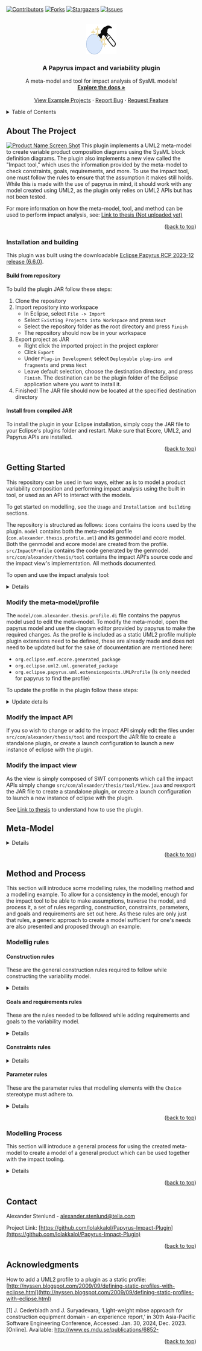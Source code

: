 <!-- Improved compatibility of back to top link: See: https://github.com/lolakkalol/6502-computer-project/pull/73 -->
<a name="readme-top"></a>
<!--
*** Thanks for checking out the Best-README-Template. If you have a suggestion
*** that would make this better, please fork the repo and create a pull request
*** or simply open an issue with the tag "enhancement".
*** Don't forget to give the project a star!
*** Thanks again! Now go create something AMAZING! :D
-->



<!-- PROJECT SHIELDS -->
<!--
*** I'm using markdown "reference style" links for readability.
*** Reference links are enclosed in brackets [ ] instead of parentheses ( ).
*** See the bottom of this document for the declaration of the reference variables
*** for contributors-url, forks-url, etc. This is an optional, concise syntax you may use.
*** https://www.markdownguide.org/basic-syntax/#reference-style-links
-->
[![Contributors][contributors-shield]][contributors-url]
[![Forks][forks-shield]][forks-url]
[![Stargazers][stars-shield]][stars-url]
[![Issues][issues-shield]][issues-url]
<!--[![MIT License][license-shield]][license-url]
[![LinkedIn][linkedin-shield]][linkedin-url]-->



<!-- PROJECT LOGO -->
<br />
<div align="center">
  <a href="https://github.com/lolakkalol/Papyrus-Impact-Plugin">
    <img src="icons/plugin-icon.png" alt="Logo" width="80" height="80">
  </a>

  <h3 align="center">A Papyrus impact and variability plugin</h3>

  <p align="center">
    A meta-model and tool for impact analysis of SysML models!
    <br />
    <a href="https://github.com/lolakkalol/Papyrus-Impact-Plugin/tree/main#getting-started"><strong>Explore the docs »</strong></a>
    <br />
    <br />
    <a href="https://github.com/lolakkalol/Papyrus-Impact-Plugin/tree/main/examples">View Example Projects</a>
    ·
    <a href="https://github.com/lolakkalol/Papyrus-Impact-Plugin/issues">Report Bug</a>
    ·
    <a href="https://github.com/lolakkalol/Papyrus-Impact-Plugin/issues">Request Feature</a>
  </p>
</div>



<!-- TABLE OF CONTENTS -->
<details>
  <summary>Table of Contents</summary>
  <ol>
    <li>
      <a href="#about-the-project">About The Project</a>
      <ul>
        <li><a href="#Installation-and-building">Installation and Building</a></li>
      </ul>
    </li>
    <li>
      <a href="#getting-started">Getting Started</a>
      <ul>
        <li><a href="#Modify-the-meta-model/profile">Modify the Meta-Model</a></li>
        <li><a href="#Modify-the-impact-API">Modify the Impact API</a></li>
        <li><a href="#Modify-the-impact-view">Modify the Impact View/Tool</a></li>
      </ul>
    </li>
    <li><a href="#Meta-Model">Meta-Model</a>
      <ul>
        <li><a href="#Variability-point">Variability Point</a></li>
        <li><a href="#Choice">Choice</a></li>
        <li><a href="#Goal">Goal</a></li>
        <li><a href="#Constraints">Constraints</a></li>
      </ul>
    </li>
    <li><a href="#Method-and-Process">Method and Process</a>
      <ul>
        <li><a href="#Modellig-rules">Modelling rules</a></li>
        <li><a href="#Modelling-Process">Modelling process</a></li>
      </ul>
    </li>
    <li><a href="#contact">Contact</a></li>
    <li><a href="#acknowledgments">Acknowledgments</a></li>
  </ol>
</details>



<!-- ABOUT THE PROJECT -->
## About The Project

[![Product Name Screen Shot][product-screenshot]](https://example.com)
This plugin implements a UML2 meta-model to create variable product composition diagrams using the SysML block definition diagrams.
The plugin also implements a new view called the "Impact tool," which uses the information provided by the meta-model to check constraints, goals, requirements, and more.
To use the impact tool, one must follow the rules to ensure that the assumption it makes still holds. While this is made with the use of papyrus in mind, it should work with any model created using UML2, as the plugin only relies on UML2 APIs but has not been tested.

For more information on how the meta-model, tool, and method can be used to perform impact analysis, see: [Link to thesis (Not uploaded yet)](http://example.com/)

<p align="right">(<a href="#readme-top">back to top</a>)</p>

### Installation and building
This plugin was built using the downloadable [Eclipse Papyrus RCP 2023-12 release (6.6.0)](https://eclipse.dev/papyrus/download.html).

#### Build from repository
To build the plugin JAR follow these steps:
1. Clone the repository
2. Import repository into workspace
   - In Eclipse, select `File -> Import`
   - Select `Existing Projects into Workspace` and press `Next`
   - Select the repository folder as the root directory and press `Finish`
   - The repository should now be in your workspace
3. Export project as JAR
   - Right click the imported project in the project explorer
   - Click `Export`
   - Under `Plug-in Development` select `Deployable plug-ins and fragments` and press `Next`
   - Leave default selection, choose the destination directory, and press `Finish`. The destination can be the plugin folder of the Eclipse application where you want to install it.
4. Finished! The JAR file should now be located at the specified destination directory

#### Install from compiled JAR
To install the plugin in your Eclipse installation, simply copy the JAR file to your Eclipse's plugins folder and restart.
Make sure that Ecore, UML2, and Papyrus APIs are installed.

<p align="right">(<a href="#readme-top">back to top</a>)</p>

<!-- GETTING STARTED -->
## Getting Started
This repository can be used in two ways, either as is to model a product variability composition and performing impact analysis using the built in tool, or used as an API to interact with the models.

To get started on modelling, see the `Usage` and `Installation and building` sections.

The repository is structured as follows:
`icons` contains the icons used by the plugin.
`model` contains both the meta-model profile (`com.alexander.thesis.profile.uml`) and its genmodel and ecore model. Both the genmodel and ecore model are created from the profile.
`src/ImpactProfile` contains the code generated by the genmodel.
`src/com/alexander/thesis/tool` contains the impact API's source code and the impact view's implementation. All methods documented.

To open and use the impact analysis tool:
<details>

Go to Window -> Show View -> Other...
![image](https://github.com/lolakkalol/Papyrus-Impact-Plugin/assets/23548892/92d0f65f-54eb-46f5-b3e7-4aea2bf946a5)

The Show View windows should pop up, from there go to Other -> Impact tool and press Open

![image](https://github.com/lolakkalol/Papyrus-Impact-Plugin/assets/23548892/aaa72d19-a199-4dd3-af38-b53aec93e0a0)

The impact tool view should pop up:

![image](https://github.com/lolakkalol/Papyrus-Impact-Plugin/assets/23548892/991c3a2d-4a39-4564-801e-178f259686fc)

</details>


### Modify the meta-model/profile
The `model/com.alexander.thesis.profile.di` file contains the papyrus model used to edit the meta-model. To modify the meta-model, open the papyrus model and use the diagram editor provided by papyrus to make the required changes. 
As the profile is included as a static UML2 profile multiple plugin extensions need to be defined, these are already made and does not need to be updated but for the sake of documentation are mentioned here:

- `org.eclipse.emf.ecore.generated_package`
- `org.eclipse.uml2.uml.generated_package`
- `org.eclipse.papyrus.uml.extensionpoints.UMLProfile` (Is only needed for papyrus to find the profile)

To update the profile in the plugin follow these steps:
<details>
  <summary>Update details</summary>
1. Save the profile.

2. Open `model/com.alexander.thesis.profile.genmodel` (with EMF Generator).

![image](https://github.com/lolakkalol/Papyrus-Impact-Plugin/assets/23548892/56dd16db-69fc-4bd0-b348-bc6f2db5425f)

3. Right click the top level item `Com.alexander.thesis` in the opened editor and press `Reload...`.
 
![image](https://github.com/lolakkalol/Papyrus-Impact-Plugin/assets/23548892/6bc67dc3-c2be-4122-b5f1-6b14ec57b3c2)

4. Select `UML model` in the pop-up window and press `Next`.

![image](https://github.com/lolakkalol/Papyrus-Impact-Plugin/assets/23548892/ee68b6ae-01ce-42a9-afdd-345a03de4d6c)

5. You can safely ignore the warning and just press `OK`.
 
![image](https://github.com/lolakkalol/Papyrus-Impact-Plugin/assets/23548892/593fcebc-cde5-4421-93b6-848674b87ed4)

6. Leave the default options, model URI, and press `Next`. (Make sure that the model URI is pointing to the profile model `model/com.alexander.thesis.profile.uml`).

![image](https://github.com/lolakkalol/Papyrus-Impact-Plugin/assets/23548892/10b14339-3deb-41f4-9dfa-bd19c63b2ad7)

7. Leave default again and press `Finish`

![image](https://github.com/lolakkalol/Papyrus-Impact-Plugin/assets/23548892/8916dd1e-d02b-44bf-9412-f087f4f1e1a8)

8. Now we need to re-generate the code, if you encounter problems here try and delete all `src/ImpactProfile*` files, these are the autogenerated files we will create now.

![image](https://github.com/lolakkalol/Papyrus-Impact-Plugin/assets/23548892/e7273e1b-abbc-4234-a330-a8d2dc9b3d42)

9. While still in the genmodel editor opened in step 2, right click the top level item and press `Generate Model Code`.

![image](https://github.com/lolakkalol/Papyrus-Impact-Plugin/assets/23548892/009356b9-42ca-4d76-b5a8-f15d95beddd2)

10. The plugin should now be updated to include the updated profile.
</details>

### Modify the impact API
If you so wish to change or add to the impact API simply edit the files under `src/com/alexander/thesis/tool` and reexport the JAR file to create a standalone plugin, or create a launch configuration to launch a new instance of eclipse with the plugin.

### Modify the impact view
As the view is simply composed of SWT components which call the impact APIs simply change `src/com/alexander/thesis/tool/View.java` and reexport the JAR file to create a standalone plugin, or create a launch configuration to launch a new instance of eclipse with the plugin.

See [Link to thesis](http://example.com/) to understand how to use the plugin.

<!-- USAGE EXAMPLES -->
## Meta-Model
<details>
This section will introduce the created meta-model and how it functions.
The meta-model was created to capture necessary product meta-data but does not aim at modelling its logical structure per RFLP. It is focused on creating a model that can describe the hierarchical composition of the product together with its system context. It does this to reason about different choices by utilising a variability concept together with constraints, goals, and requirements. Variability modelling was chosen due to its ability to capture different system configurations in the same model. It can hence capture different decisions or choices that engineers can take, which allows for reasoning about said choices in the same centralised model both by humans and machines.

The meta-model consists of three main constructs: variability points, choices, and goals, each with its own properties and semantics. As the Eclipse Papyrus SysML 1.6 implementation includes a requirement stereotype, this was not included in the thesis meta-model but is still utilised.

### Variability point
The variability point is arguably the most essential stereotype of the meta-model. The variability point is used on a SysML block to signify that this system has different possible alterations, and a choice needs to be made to create a complete system. Multiple choices can be attached to the variability point through a generalisation relationship, as seen in Figure 13b, signifying that the variability point is a generalisation of the actual physical implementation. Looking at it using RFLP, the variability point can be seen as the logical component of the system and the choices as the physical implementation of said logical components. In Figure 13b the CPU can then be seen as the logical implementation independent component, and a generalisation of its choices which are specialisations of the variability point. This show a specific physical implementation of the logical system.
The variability point stereotype only has two different properties: domain and mutual exclusion. The domain property is used to mark what engineering domain it belongs to, and it currently has three different selectable domains: electronics, mechanical, and software. These domains were seen as the significant domains for a generic product. These domains will only serve as a visual mark for the engineer creating the variability model and others interested in specific domains. The mutual exclusion property is a true or false property and marks the number of choices that can be made; if the property is true, one choice will exclude all other choices; if false, a selection does not exclude all other choices attached to a variability point, and hence multiple choices are possible.

![image](https://github.com/lolakkalol/Papyrus-Impact-Plugin/assets/23548892/e034d1da-7229-48f8-bb43-db4894092799)

### Choice
As mentioned each variability point is a generalisation of different choices that can be made, and to capture this choice a `Choice` stereotype to capture relevant meta-data for decision making was created. This stereotype contains the following properties: `Performance`, `PerformanceType`, `Power`, `Costs` at different quantities, `Selected`, and `Multiplicity`.
The `Performance` property is a floating point number representing the `Choice`'s performance and can be seen as a type of KPI. What performance represents is dictated by the `PerformanceType` property, which currently can be one of the following: `MIPS`, `MHz`, `KB`, `MB`, `GB`, `DMIPS`, `Efficiency`, `Dissipation`, and `Not Applicable (NA)`. Each of these different `PerformanceType`s are meant to represent different systems' performances as different systems can have differing types of performance metrics, for example a power supplies performance might be measured in its efficiency while it might be `MIPS` or `MHz` for a computer processing system. Some of the common `KPI`s are however added as a separate property since system selection often does not depend on a single factor, these common ones are explained next.
The `Power` property specifies the power consumption or production of the choice. If the power property is positive it is consuming power and if it is negative it produces. This way power satisfaction can easily be checked by looking at one property. The `Costs` property specifies the cost of the choice at different quantities, i.e., a CPU, when purchased one by one, might cost 100 cost units, while bulk buying 100 CPUs, instead cost 96 cost units per CPU. This is can be captured in the `Costs` property by specifying the cost of one unit for a specific quantity. This can be done for however many quantities one finds useful. The last property of the choice stereotype is its property selected, which can either be true or false and shows whether this choice has been selected and included in the solution. The `Multiplicity` property specifies the quantity of systems the choice encompasses. The `Multiplicity` property is used to signify that there will be multiples of the choice, this will be used by the impact tool later on to determine the total cost and power of the system.

![image](https://github.com/lolakkalol/Papyrus-Impact-Plugin/assets/23548892/fa5f8ce3-2d33-4611-8d83-7b9dc3e6454c)

### Goal
The `Goal` stereotype, see Figure 15a, is then used to set goals for either an entire system, i.e. a system that contains multiple different variability points, or for a single variability point. An example of this is the previous example of a RGC where one might put a goal on the general compute architecture that its cost should be no more than 1000 cost units, see Figure 15c. It is also possible to budget the individual choices, i.e. put a goal on the `CPU` variability point of the general compute architecture that it should be no more than 100 cost units, see Figure 15b. These goals in the meta-model contain three different properties: `Goal`, `GoalType`, and `GoalCheck`. The `Goal` property is a floating point number expressing a quantity which will be used to check the goal's satisfaction, i.e. 100 for the above CPU example. The `GoalType` property specifies what the `Goal` property number represents, and it has the same type as the choice's `Type` property with the addition of the `Costs` type. This property then specifies what the goal is setting a goal on, either the `Performance` or the `Costs` property of the target. The third property, `GoalCheck`, determines when the goal is satisfied and has five different possible selections: `GT`, `GTE`, `LT`, `LTE` and, `EQ`. Using the CPU example, in Figure 15b, `Goal1` is then satisfied when the selected `Choice` of the `CPU` variability point is less than or equal to 100.0 cost units. When the goals are set on systems instead of variability points however, the sum of the selected choices cost or power property, of all variability points included in said system, would have to satisfy the goal. Additionally if a goal is set on multiple systems or variability points, only one of the targets needs to satisfy the goal to mark the goal as satisfied. This was done to allow multiple different systems to possibly satisfy the same goal and is intended to be used when multiple sub-systems can satisfy a goal but all of them does not need to.

![image](https://github.com/lolakkalol/Papyrus-Impact-Plugin/assets/23548892/351048fe-80c5-46dd-be5e-7f94b220f190)

### Constraints
To add to the `Goal` stereotype, constraints which limit the allowed selection of choices were also added. The constraints added was `Includes` and `Excludes` relationships between choices, see Figure 16. These constraints are created as stereotypes which are added onto `Dependency` relationships between choices, both signifying that the two choices depend on each other but further signifying that another constrains the choice, see Figure 16a. The `Includes` constraint forces the selection of the constrained choice if the constrainer is selected; see Figure 16b. The same as for the includes constraint can be said for the `Excludes` constraint but here the constrained choice shall not be selected if the constraining choice is selected, see Figure 16c. These constraints further limits the possible choice space 

![image](https://github.com/lolakkalol/Papyrus-Impact-Plugin/assets/23548892/5877b4e4-1698-4634-af40-8dfc45e4e1f1)

See [Link to thesis](http://example.com/)
</details>

<p align="right">(<a href="#readme-top">back to top</a>)</p>

## Method and Process
This section will introduce some modelling rules, the modelling method and a modelling example.
To allow for a consistency in the model, enough for the impact tool to be able to make assumptions, traverse the model, and process it, a set of rules regarding, construction, constraints, parameters, and goals and requirements are set out here. As these rules are only just that rules, a generic approach to create a model sufficient for one's needs are also presented and proposed through an example.

### Modellig rules

#### Construction rules
These are the general construction rules required to follow while constructing the variability model.

<details>

1. A variability point is a SysML block with the stereotype `VariabilityPoint`.

2. A choice is a SysML block with the stereotype `Choice`.

3. The product to be modeled shall be, together with other systems subject to the impact tool, contained inside a block named `System Context`.

4. The `System Context` block shall be placed in a package or model element which is at the next to highest level of the package directory, with the stereotype `VariabilityModel`, see Figure 19.

5. Composition of the product and `System Context` shall be specified using `Composite association` relationships.

6. Decomposition of choices will be ignored by the impact tooling; decomposition of variability points are allowed, however, choices should be decomposed instead if one wants more detail as these are ignored by the tool while variability points are not and can cause unwanted behaviour. 

7. Choices are associated to a variability point through a `Generalization` relationship from the choice to the variability point, see Figure 13b.

![image](https://github.com/lolakkalol/Papyrus-Impact-Plugin/assets/23548892/2207824e-31e4-45a1-86cb-b9d68521e9dc)

</details>

#### Goals and requirements rules
These are the rules needed to be followed while adding requirements and goals to the variability model.

<details>
  
1. A requirement is a SysML pre-defined `Requirement` modelling element.

2. A goal is a SysML block with the stereotype `Goal`.

3. All requirements which are to be checked by the tooling shall be in a folder called `Requirements` at the same package level as the variability model, see Figure \ref{fig:requiredPackageStructure}.

4. Goal's targets are associated to either a system containing variability points OR directly to a variability point through a `Directed association` from the goal to the target, see Figure 15b and 15c.

5. A SysML requirement is associated to a target goal through the SysML relationship `Verify` from the requirement to the target goal which satisfy the requirement.

6. A SysML requirement can be associated to multiple target goals.

7. Goals can only target one system or variability point.
</details>

#### Constraints rules
<details>
  
1. A constraint is a `Dependency` relationship with the stereotype `Includes` or `Excludes`.

2. Constraints shall only be placed between choices.

3. A constraint consists of a constraining choice and a constrained choice, where the constraint relationship goes from the constraining choice to the constrained choice, see Figure \ref{fig:IncludesConstraint} and \ref{fig:ExcludesConstraint}.
</details>

#### Parameter rules
These are the parameter rules that modelling elements with the `Choice` stereotype must adhere to.
<details>
  
1. The `PerformanceType` property specifies what is in the `Performance` property
   - Efficiency: Specifies the power efficiency of the system in decimal form, i.e. 80\% -> 0.8. This is used during power calculations.
   - Dissipation: Used to specify how much heat the system is able to dissipate
   - NA: Specifies that the Performance field is Not Applicable (NA)
   - The rest is only used for specification.

3. The `Power` property specifies the power consumption/production of a choice.
   - Power > 0: Consuming power
   - Power < 0: Producing power
   - Power = 0: Passive/Neither

4. The `Costs` property specifies the cost of a choice for different quantities.
   - The set of quantity for each choice should be the same, as the tool simply sums the cost of each quantity when calculating cost.
   - Quantity = 0: Apply cost to all quantities
   - Quantity > 0: Cost is specific to the quantity
   - Quantity < 0: Undefined behavior

5. The Selected property determines if the impact tool should deem the choice as selected for analysis.
6. Only ONE choice between all choices connected to the same variability point should be selected if `MutualExclusion` is true.
</details>

<p align="right">(<a href="#readme-top">back to top</a>)</p>

### Modelling Process
This section will introduce a general process for using the created meta-model to create a model of a general product which can be used together with the impact tooling. 

<details>
An overview of the proposed process can be seen in Figure 20. What is to follow is an example of how the proposed process is applied to the fictitious RGC.

![image](https://github.com/lolakkalol/Papyrus-Impact-Plugin/assets/23548892/80add0f8-72b6-45ac-a934-f1dcc2e91047)

As this approach tries to be as general as possible it will begin with understanding the structure of the product and how modelling can be applied using the following process. To gain an understanding of the product, modelling, and the general process, inspiration from Cederbladh and Suryadevara [1] was taken, and it was decided to initially start the process of understanding the product by performing a bottom-up composition division. This bottom-up approach consists of starting to look at what different components the system is composed of. Using the RGC example, one would start to look at the physical components of an already implemented RGC and determine what components are of value in the decision-making process. This can, for example, be impactful components. To note here is that there is a difference in the decision-making value of choosing between different CPUs and different resistors, where the choice of CPU could be perceived as more valuable and impactful, especially at early stages, while deciding between different resistors can wait until much more later. It is hence possible to start filtering out components which are found to be less important. The knowledge of what components are important can then be used to build a variability tree. These impactful components can then be grouped by functionality or logically by the present architecture, and this set of grouped components can then be grouped to form the next level of the variability tree and so on. This continues until the top of the product is reached, i.e. the requirements. This type of high-level System decomposition of the product, for the RGC, can be seen in Figure 21.

![image](https://github.com/lolakkalol/Papyrus-Impact-Plugin/assets/23548892/32d3d51d-eef5-479c-b8e3-f38c0d0ba051)

This system decomposition can then be used to initially reason about the system and see what different possible choices one might have to make and partially what impact they will have. This can also be used to determine at what level a new product would be developed. This is possible as there might already exist a sub-system usable for the design, for example, in RGC, a general compute architecture allowing us to use it instead. It is also possible to design a new architecture instead, and if so, the important components for the sub-system need to be determined, either through the bottom-up or something else. Performing a bottom-up product decomposition from a component level might not be possible from component level for all types of products, and discretion must be taken to perform it at a reasonable level.

Now that the general system composition is known and how it can be represented using a BDD diagram, one can start looking at designing new products from this understanding of the product structure. The rest of the process is highly iterative, and moving to previous steps in the process is expected.

It is now possible to create a new product knowing what choices might be found useful. It then begins with modelling the requirements of the product on a high level in a requirements diagram, some example requirements for the RGC are shown in figure 22.

![image](https://github.com/lolakkalol/Papyrus-Impact-Plugin/assets/23548892/173c0461-5b02-42fd-802d-e7c15e710d44)

Once the requirements have been collected and added to a requirements diagram under the requirements folder per Goals and Requirements Rules rule 3, the `System Context` can be modelled. The `System Context` consists of any contextual significant systems that may affect the selection of choices. This can be the environment, standards, organisations, and more which could affect the decisions. Continuing the RGC one of the requirements sets a need to follow applicable standards and conform to two different regions. This could then be added to the system's context by modelling a `Standards` and `Location` block and end up with Figure 23.

![image](https://github.com/lolakkalol/Papyrus-Impact-Plugin/assets/23548892/417fe9ca-0d38-4475-95ed-74e35a039bd6)

In Figure 23, `Standards` and `Location` are already set as variability points as they are not expected to be decomposed further. Then, the systems in `System Context` are further decomposed, and goals, constraints, and choices are added. This can be done by creating a new BDD for each system that there is a need to specify or decompose further. In Figure 24, `Location` is further specified that there are three different locations of interest specified through creating a choice and drawing a `Generalization` relationship to the variability point `Location`. In the figure constraints are also placed to force the inclusion of specific standards and certifications which are required depending on the location. This can then also be done for the RGC system. Already at this stage the created model can be checked for any constraint violations using the impact tool if the need exists.

![image](https://github.com/lolakkalol/Papyrus-Impact-Plugin/assets/23548892/3c5aa2c4-e1b2-4d82-9c9c-ed18c4abacf2)

The RGC in `System Context` can then be further decomposed into the blocks discovered during the bottom-up approach, it is also possible to start assigning requirements to the RGC through a goal and use that to verify the requirements satisfaction, see 25. In Figure 25 it can then be seen that the goal `Total Cost Goal` sets a limit on the cost of the RGC to be less than 100 dollars which is then used to verify the requirement `Sys-req1`. The goal `Total Cost Goal` will then check that the sum of all choices further down the variability tree does not exceed the requirement set limit. The same could be said about `Total Power Goal`, which checks that the power requirement `Sys-req4` is satisfied. To further decompose the `General Compute Arch`, it is now possible to either create a new BDD diagram to decompose it or continue in the present diagram Figure 25. This decision will be up to the modeller of the system but can always be adjusted after the fact to create cleaner views of the model. This will also depend on wether there is a need to decompose any further, due to already existing solutions at this level exist. However as no solution at this level of abstraction exists, it is further decomposed in Figure 26.

![image](https://github.com/lolakkalol/Papyrus-Impact-Plugin/assets/23548892/95d719d9-f7c0-437c-9a35-05cc30eb3f80)

As it is expected that the `General Compute Arch` will be quite large, its own \gls{bdd} is created to describe its variability points, goals, requirements, sub-systems and constraints. As can be seen in Figure 26, the `General Computer Arch` is composed of three different variability points, each with some possible choices where each choice has meta-data about their performance, power, cost\footnote{The cost is not shown in the model due to a limitation; the cost would be presented in an overly verbose way bloating the model.}, per the meta-model. The choices selected to be included in the model is another decision which needs to be made by the engineers designing the system. Choices can however be added at a later date if the choices in the model are not able to satisfy all constraints and requirements. In Figure \ref{fig:GCA}, it is possible to start to see constraints between the choices, which limit what selections are allowed based on other selections. Choices from other variability points in other diagrams are also included in this view to show how the choices in this diagram is affected by other choices. This can be seen in the choice `6502 STD Lib` which is a choice under a variability point named `STD Library` which is a software variability point under the RGC sub-system `Game Cartridge`. This then shows how the different choices affect selection of other components. The selection of `6502` choice then enables the selection of `6502 STD Lib`. It is here possible to see how fast this can get complicated as the `STD Library`'s choices may have additional constraints which are not visible in the current view. If this is done for each system of RGC, it would be possible to see how one choice affects another.

![image](https://github.com/lolakkalol/Papyrus-Impact-Plugin/assets/23548892/7eb5f2a0-02c4-4207-841c-c4cffcdae6c4)

</details>

<p align="right">(<a href="#readme-top">back to top</a>)</p>

<!-- CONTACT -->
## Contact

Alexander Stenlund -  alexander.stenlund@telia.com

Project Link: [https://github.com/lolakkalol/Papyrus-Impact-Plugin](https://github.com/lolakkalol/Papyrus-Impact-Plugin)

<p align="right">(<a href="#readme-top">back to top</a>)</p>

<!-- ACKNOWLEDGMENTS -->
## Acknowledgments

How to add a UML2 profile to a plugin as a static profile:
[http://nyssen.blogspot.com/2009/09/defining-static-profiles-with-eclipse.html](http://nyssen.blogspot.com/2009/09/defining-static-profiles-with-eclipse.html)

[1] J. Cederbladh and J. Suryadevara, ‘Light-weight mbse approach for construction equipment domain - an experience report,’ in 30th Asia-Pacific Software Engineering Conference, Accessed: Jan. 30, 2024, Dec. 2023. [Online]. Available: http://www.es.mdu.se/publications/6852-

<p align="right">(<a href="#readme-top">back to top</a>)</p>



<!-- MARKDOWN LINKS & IMAGES -->
<!-- https://www.markdownguide.org/basic-syntax/#reference-style-links -->
[contributors-shield]: https://img.shields.io/github/contributors/lolakkalol/Papyrus-Impact-Plugin.svg?style=for-the-badge
[contributors-url]: https://github.com/lolakkalol/Papyrus-Impact-Plugin/graphs/contributors
[forks-shield]: https://img.shields.io/github/forks/lolakkalol/Papyrus-Impact-Plugin.svg?style=for-the-badge
[forks-url]: https://github.com/lolakkalol/Papyrus-Impact-Plugin/network/members
[stars-shield]: https://img.shields.io/github/stars/lolakkalol/Papyrus-Impact-Plugin.svg?style=for-the-badge
[stars-url]: https://github.com/lolakkalol/6502-computer-project/stargazers
[issues-shield]: https://img.shields.io/github/issues/lolakkalol/Papyrus-Impact-Plugin.svg?style=for-the-badge
[issues-url]: https://github.com/lolakkalol/Papyrus-Impact-Plugin/issues
[license-shield]: https://img.shields.io/github/license/lolakkalol/Papyrus-Impact-Plugin.svg?style=for-the-badge
[license-url]: https://github.com/lolakkalol/Papyrus-Impact-Plugin/blob/master/LICENSE.txt
<!--[linkedin-shield]: https://img.shields.io/badge/-LinkedIn-black.svg?style=for-the-badge&logo=linkedin&colorB=555
[linkedin-url]: https://linkedin.com/in/ -->
[product-screenshot]: images/screenshot.png
